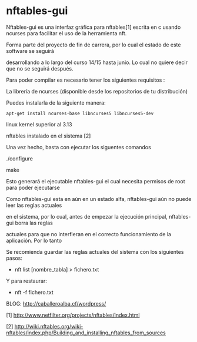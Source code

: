 # nftables-gui
Nftables-gui es una interfaz gráfica para nftables[1] escrita en c usando ncurses para facilitar el uso de la herramienta nft.

Forma parte del proyecto de fin de carrera, por lo cual el estado de este software se seguirá

desarrollando a lo largo del curso 14/15 hasta junio. Lo cual no quiere decir que no se seguirá después.


Para poder compilar es necesario tener los siguientes requisitos :


La librería de ncurses (disponible desde los repositorios de tu distribución)

Puedes instalarla de la siguiente manera:

	apt-get install ncurses-base libncurses5 libncurses5-dev


linux kernel superior al 3.13


nftables instalado en el sistema [2]


Una vez hecho, basta con ejecutar los siguentes comandos

./configure

make

Esto generará el ejecutable nftables-gui el cual necesita permisos de root para poder ejecutarse

Como nftables-gui esta en aún en un estado alfa, nftables-gui aún no puede leer las reglas actuales 

en el sistema, por lo cual, antes de empezar la ejecución principal, nftables-gui borra las reglas 

actuales para que no interfieran en el correcto funcionamiento de la aplicación. Por lo tanto

Se recomienda guardar las reglas actuales del sistema con los siguientes pasos:

* nft list [nombre_tabla] > fichero.txt

Y para restaurar:

* nft -f fichero.txt



BLOG: http://caballeroalba.cf/wordpress/

[1] http://www.netfilter.org/projects/nftables/index.html

[2] http://wiki.nftables.org/wiki-nftables/index.php/Building_and_installing_nftables_from_sources
